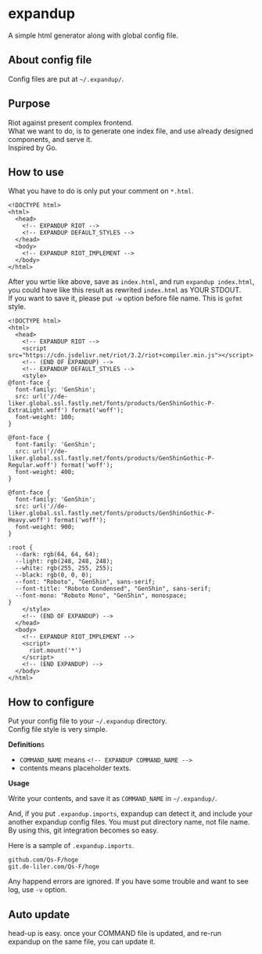 # expandup

A simple html generator along with global config file.

## About config file

Config files are put at `~/.expandup/`.

## Purpose

Riot against present complex frontend.  
What we want to do, is to generate one index file, and use already designed components, and serve it.  
Inspired by Go.

## How to use

What you have to do is only put your comment on `*.html`.

```
<!DOCTYPE html>
<html>
  <head>
    <!-- EXPANDUP RIOT -->
    <!-- EXPANDUP DEFAULT_STYLES -->
  </head>
  <body>
    <!-- EXPANDUP RIOT_IMPLEMENT -->
  </body>
</html>
```

After you wrtie like above, save as `index.html`, and run `expandup index.html`, you could have like this result as rewrited `index.html` as YOUR STDOUT.  
If you want to save it, please put `-w` option before file name. This is `gofmt` style.

```
<!DOCTYPE html>
<html>
  <head>
    <!-- EXPANDUP RIOT -->
    <script src="https://cdn.jsdelivr.net/riot/3.2/riot+compiler.min.js"></script>
    <!-- (END OF EXPANDUP) -->
    <!-- EXPANDUP DEFAULT_STYLES -->
    <style>
@font-face {
  font-family: 'GenShin';
  src: url('//de-liker.global.ssl.fastly.net/fonts/products/GenShinGothic-P-ExtraLight.woff') format('woff');
  font-weight: 100;
}

@font-face {
  font-family: 'GenShin';
  src: url('//de-liker.global.ssl.fastly.net/fonts/products/GenShinGothic-P-Regular.woff') format('woff');
  font-weight: 400;
}

@font-face {
  font-family: 'GenShin';
  src: url('//de-liker.global.ssl.fastly.net/fonts/products/GenShinGothic-P-Heavy.woff') format('woff');
  font-weight: 900;
}

:root {
  --dark: rgb(64, 64, 64);
  --light: rgb(248, 248, 248);
  --white: rgb(255, 255, 255);
  --black: rgb(0, 0, 0);
  --font: "Roboto", "GenShin", sans-serif;
  --font-title: "Roboto Condensed", "GenShin", sans-serif;
  --font-mono: "Roboto Mono", "GenShin", monospace;
}
    </style>
    <!-- (END OF EXPANDUP) -->
  </head>
  <body>
    <!-- EXPANDUP RIOT_IMPLEMENT -->
    <script>
      riot.mount('*')
    </script>
    <!-- (END EXPANDUP) -->
  </body>
</html>
```

## How to configure

Put your config file to your `~/.expandup` directory.  
Config file style is very simple.

**Definition**s

- `COMMAND_NAME` means `<!-- EXPANDUP COMMAND_NAME -->`
- contents means placeholder texts.

**Usage**

Write your contents, and save it as `COMMAND_NAME` in `~/.expandup/`.

And, if you put `.expandup.imports`, expandup can detect it, and include your another expandup config files. You must put directory name, not file name.  
By using this, git integration becomes so easy.

Here is a sample of `.expandup.imports`.

```
github.com/Qs-F/hoge
git.de-liler.com/Qs-F/hoge
```

Any happend errors are ignored. If you have some trouble and want to see log, use `-v` option.

## Auto update

head-up is easy. once your COMMAND file is updated, and re-run expandup on the same file, you can update it.
